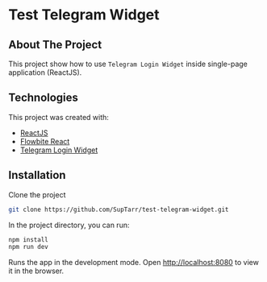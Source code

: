 # Test Telegram Widget

## About The Project

This project show how to use `Telegram Login Widget` inside single-page application (ReactJS).

## Technologies

This project was created with:

- [ReactJS](href="https://react.dev")
- [Flowbite React](https://www.flowbite-react.com/)
- [Telegram Login Widget](https://core.telegram.org/widgets/login)

## Installation

Clone the project

```sh
git clone https://github.com/SupTarr/test-telegram-widget.git
```

In the project directory, you can run:

```sh
npm install
npm run dev
```

Runs the app in the development mode.
Open [http://localhost:8080](http://localhost:8080) to view it in the browser.
